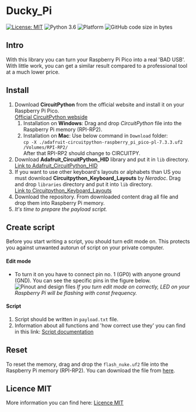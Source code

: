 # Ducky_Pi
[![License: MIT](https://img.shields.io/badge/License-MIT-yellow.svg)](https://opensource.org/licenses/MIT)
![Python 3.6](https://img.shields.io/badge/python-v3.10-informational)
![Platform](https://img.shields.io/badge/platform-windows%20%7C%20macos%20%7C%20linux-lightgrey)
![GitHub code size in bytes](https://img.shields.io/github/languages/code-size/SQTX/Ducky_Pi)

## Intro
With this library you can turn your Raspberry Pi Pico into a real
'BAD USB'. With little work, you can get a similar result compared
to a professional tool at a much lower price.

## Install
1. Download **CircuitPython** from the official website
   and install it on your Raspberry Pi Pico.<br>
   [Official CircuitPython webside](https://circuitpython.org/board/raspberry_pi_pico/)
   1. Installation on **Windows**: Drag and drop *CircuitPython* file into the Raspberry Pi memory (RPI-RP2).
   2. Installation on **Mac**: Use below command in `Download` folder:<br>
      `cp -X ./adafruit-circuitpython-raspberry_pi_pico-pl-7.3.3.uf2 /Volumes/RPI-RP2/`<br>
      After that RPI-RP2 should change to CIRCUITPY.
2. Download **Adafruit_CircuitPython_HID** library and put it in `lib` directory.<br>
   [Link to  Adafruit_CircuitPython_HID](https://github.com/adafruit/Adafruit_CircuitPython_HID)
3. If you want to use other keyboard's layouts or alphabets than US
   you must download **Circuitpython_Keyboard_Layouts** by *Neradoc*.
   Drag and drop `libraries` directory and put it into `lib` directory.<br>
   [Link to Circuitpython_Keyboard_Layouts](https://github.com/Neradoc/Circuitpython_Keyboard_Layouts)
4. Download the repository. From downloaded content drag all file
   and drop them into Raspberry Pi memory.
5. *It's time to prepare the payload script.*

## Create script
Before you start writing a script, you should turn edit mode on.
This protects you against unwanted autorun of script on your
private computer.
#### Edit mode
- To turn it on you have to connect pin no. 1 (GP0) with anyone ground (GND).
  You can see the specific pins in the figure below.
  ![Pinout and design files](https://www.raspberrypi.com/documentation/microcontrollers/images/pico-pinout.svg)
  *If you turn edit mode on correctly, LED on your Raspberry Pi will be
  flashing with const frequency.*
#### Script
1. Script should be written in `payload.txt` file.
2. Information about all functions and 'how correct use they'
   you can find in this link:
   [Script documentation](https://github.com/SQTX/Ducky_Pi/blob/main/markdown/SCRIPTDOC.md)

## Reset
To reset the memory, drag and drop the `flash_nuke.uf2` file into the Raspberry Pi memory (RPI-RP2).
You can download the file from [here](https://learn.adafruit.com/getting-started-with-raspberry-pi-pico-circuitpython/circuitpython).

## Licence MIT
More information you can find here: [Licence MIT](https://github.com/SQTX/Ducky_Pi/blob/main/markdown/LICENSE.md)


